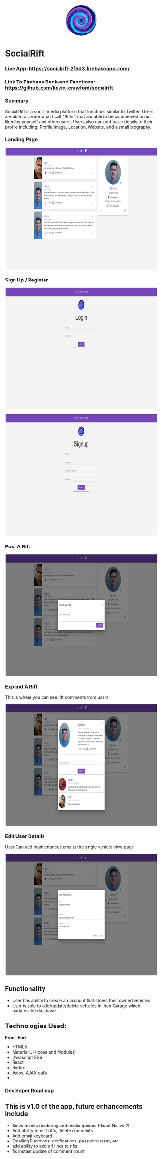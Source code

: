 <p align="center">
  <img width="100" height="100" src="/src/images/icon.png">
</p>

# SocialRift

### Live App: https://socialrift-2f5d3.firebaseapp.com/

### Link To Firebase Back-end Functions: https://github.com/kevin-crawford/socialrift

### Summary:

<p>Social Rift is a social media platform that functions similar to Twitter. 
Users are able to create what I call "Rifts", that are able to be commented on or liked by yourself and other users.
Users also can add basic details to their profile including: Profile Image, Location, Website, and a small biography.
</p>

### Landing Page

<p align="center">
  <img width="500" height="400" src="/src/images/socialrift-landing.png">
</p>

### Sign Up / Register

<p align="center">
  <img width="500" height="400" src="/src/images/socialrift-login.png">
</p>

<p align="center">
  <img width="500" height="400" src="/src/images/socialrift-signup.png">
</p>

### Post A Rift

<p align="center">
  <img width="500" height="400" src="/src/images/socialrift-postrift.png">
</p>

### Expand A Rift

<p>This is where you can see rift comments from users</p>
<p align="center">
  <img width="500" height="400" src="/src/images/socialrift-riftexpand.png">
</p>

### Edit User Details

<p>User Can add maintenance items at the single vehicle view page</p>
<p align="center">
  <img width="500" height="400" src="/src/images/socialrift-editdetails.png">
</p>

## Functionality

<ul>
	<li>User has ability to create an account that stores their owned vehicles</li>
	<li>User is able to add/update/delete vehicles in their Garage which updates the database</li>
</ul>

## Technologies Used:

<b>Front-End</b>

- HTML5
- Material UI (Icons and Modules)
- Javascript ES6
- React
- Redux
- Axios, AJAX calls
-

### Developer Roadmap

## This is v1.0 of the app, future enhancements include

<ul>
	<li>Solve mobile rendering and media queries (React Native ?)</li>
	<li>Add ability to edit rifts, delete comments</li>
	<li>Add emoji keyboard</li>
	<li>Emailing Functions: notifications, password reset, etc</li>
	<li>add ability to add url links to rifts</li>
	<li>fix instant update of comment count</li>
</ul>
